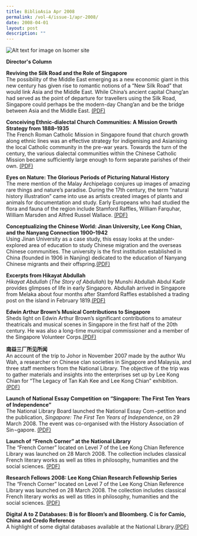 ```yaml
---
title: BiblioAsia Apr 2008
permalink: /vol-4/issue-1/apr-2008/
date: 2008-04-01
layout: post
description: ""
---
```

![Alt text for image on Isomer site](/images/covers/ba4-1.jpg)

<a style="text-decoration: none; font-weight: bold;" href="/vol-4/issue1/apr-2008/director-column/">Director's Column</a>

<a style="text-decoration: none; font-weight: bold;" href="/vol-4/issue1/apr-2008/silk-road-reviving/">Reviving the Silk Road and the Role of Singapore</a><br>The possibility of the Middle East emerging as a new economic giant in this new century has given rise to romantic notions of a “New Silk Road” that would link Asia and the Middle East. While China’s ancient capital Chang’an had served as the point of departure for travellers using the Silk Road, Singapore could perhaps be the modern-day Chang’an and be the bridge between Asia and the Middle East. [(PDF)](/files/pdf/vol-4/issue-1/v4-issue1_RevivingSilkRoad.pdf)

<a style="text-decoration: none; font-weight: bold;" href="/vol-4/issue1/apr-2008/ethnic-dialectal-church-communities/">Conceiving Ethnic-dialectal Church Communities: A Mission Growth Strategy from 1888–1935</a><br>The French Roman Catholic Mission in Singapore found that church growth along ethnic lines was an effective strategy for indigenising and Asianising the local Catholic community in the pre-war years. Towards the turn of the century, the various dialectal communities within the Chinese Catholic Mission became sufficiently large enough to form separate parishes of their own. [(PDF)](/files/pdf/vol-4/issue-1/v4-issue1_EthnicDialectal.pdf)

<a style="text-decoration: none; font-weight: bold;" href="/vol-4/issue1/eyes-nature-natural-history/">Eyes on Nature: The Glorious Periods of Picturing Natural History</a><br>
The mere mention of the Malay Archipelago conjures up images of amazing rare things and nature’s paradise. During the 17th century, the term “natural history illustration” came into use as artists created images of plants and animals for documentation and study. Early Europeans who had studied the flora and fauna of the region include Stamford Raffles, William Farquhar, William Marsden and Alfred Russel Wallace. [(PDF)](/files/pdf/vol-4/issue-1/v4-issue1_EyesNature2.pdf)

<a style="text-decoration: none; font-weight: bold;" href="/vol-4/issue1/apr-2008/chinese-world-jinan-university-nanyang/">Conceptualizing the Chinese World: Jinan University, Lee Kong Chian, and the Nanyang Connection 1900–1942</a><br>
Using Jinan University as a case study, this essay looks at the under-explored area of education to study Chinese migration and the overseas Chinese communities. The university is the first institution established in China (founded in 1906 in Nanjing) dedicated to the education of Nanyang Chinese migrants and their offspring.[(PDF)](/files/pdf/vol-4/issue-1/v4-issue1_JinanUniversity.pdf)

<a style="text-decoration: none; font-weight: bold;" href="/vol-4/issue1/apr-2008/excerpts-hikayat-abdullah/">Excerpts from Hikayat Abdullah</a><br>*Hikayat Abdullah* (*The Story of Abdullah*) by Munshi Abdullah Abdul Kadir provides glimpses of life in early Singapore. Abdullah arrived in Singapore from Melaka about four months after Stamford Raffles established a trading post on the island in February 1819.[(PDF)](/files/pdf/vol-4/issue-1/v4-issue1_HikayatAbdullah.pdf)

<a style="text-decoration: none; font-weight: bold;" href="/vol-4/issue1/apr-2008/edwin-arthur-brown-musical/">Edwin Arthur Brown’s Musical Contributions to Singapore</a><br>Sheds light on Edwin Arthur Brown’s significant contributions to amateur theatricals and musical scenes in Singapore in the first half of the 20th century. He was also a long-time municipal commissioner and a member of the Singapore Volunteer Corps.[(PDF)](/files/pdf/vol-4/issue-1/v4-issue1_EdwinBrown.pdf)

**南益三厂所见所闻**<br>An account of the trip to Johor in November 2007 made by the author Wu Wah, a researcher on Chinese clan societies in Singapore and Malaysia, and three staff members from the National Library. The objective of the trip was to gather materials and insights into the enterprises set up by Lee Kong Chian for “The Legacy of Tan Kah Kee and Lee Kong Chian” exhibition.[(PDF)](/files/pdf/vol-4/issue-1/v4-issue1_Chinese2.pdf)

**Launch of National Essay Competition on “Singapore: The
First Ten Years of Independence”**<br>The National Library Board launched the National Essay Com¬petition and the publication, *Singapore: The First Ten Years of Independence*, on 29 March 2008. The event was co-organised with the History Association of Sin¬gapore. [(PDF)](/files/pdf/vol-4/issue-1/v4-issue1_NationalEssay.pdf)

**Launch of “French Corner” at the National Library**<br>The “French Corner” located on Level 7 of the Lee Kong Chian Reference Library was launched on 28 March 2008. The collection includes classical French literary works as well as titles in philosophy, humanities and the social sciences. [(PDF)](/files/pdf/vol-4/issue-1/v4-issue1_FrenchCorner.pdf)

**Research Fellows 2008: Lee Kong Chian Research Fellowship Series**<br>The “French Corner” located on Level 7 of the Lee Kong Chian Reference Library was launched on 28 March 2008. The collection includes classical French literary works as well as titles in philosophy, humanities and the social sciences. [(PDF)](/files/pdf/vol-4/issue-1/v4-issue1_ResearchFellows2008.pdf)

**Digital A to Z Databases: B is for Bloom’s and Bloomberg. C is for Camio, China and Credo Reference**<br>A highlight of some digital databases available at the National Library.[(PDF)](/files/pdf/vol-4/issue-1/v4-issue1_DigitalA-Z.pdf)